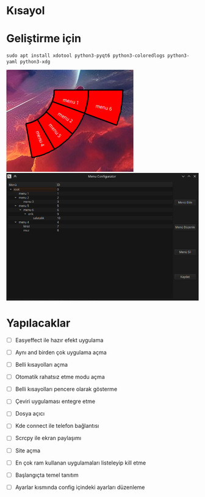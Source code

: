 # Kısayol

# Geliştirme için
```console
sudo apt install xdotool python3-pyqt6 python3-coloredlogs python3-yaml python3-xdg
```

![alt text](doc/app.png)
![alt text](doc/setting.png)
# Yapılacaklar

- [ ] Easyeffect ile hazır efekt uygulama
- [ ] Aynı and birden çok uygulama açma
- [ ] Belli kısayolları açma
- [ ] Otomatik rahatsız etme modu açma
- [ ] Belli kısayolları pencere olarak gösterme
- [ ] Çeviri uygulaması entegre etme
- [ ] Dosya açıcı
- [ ] Kde connect ile telefon bağlantısı
- [ ] Scrcpy ile ekran paylaşımı
- [ ] Site açma
- [ ] En çok ram kullanan uygulamaları listeleyip kill etme



- [ ] Başlangıçta temel tanıtım
- [ ] Ayarlar kısmında config içindeki ayarları düzenleme

